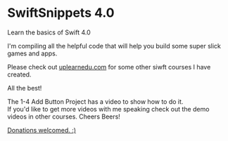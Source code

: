# SwiftSnippets 4.0
Learn the basics of Swift 4.0

I'm compiling all the helpful code that will help you build some super slick games and apps.


Please check out [uplearnedu.com](https://uplearnedu.com/) for some other siwft courses I have created.

All the best!


The 1-4 Add Button Project has a video to show how to do it.  
If you'd like to get more videos with me speaking check out the demo videos in other courses.
Cheers Beers!

[Donations welcomed. :) ](https://paypal.me/GerardGrundy)

